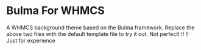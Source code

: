 # Bulma For WHMCS

A WHMCS background theme based on the Bulma framework. Replace the above two files with the default template file to try it out. Not perfect! !! !! Just for experience
